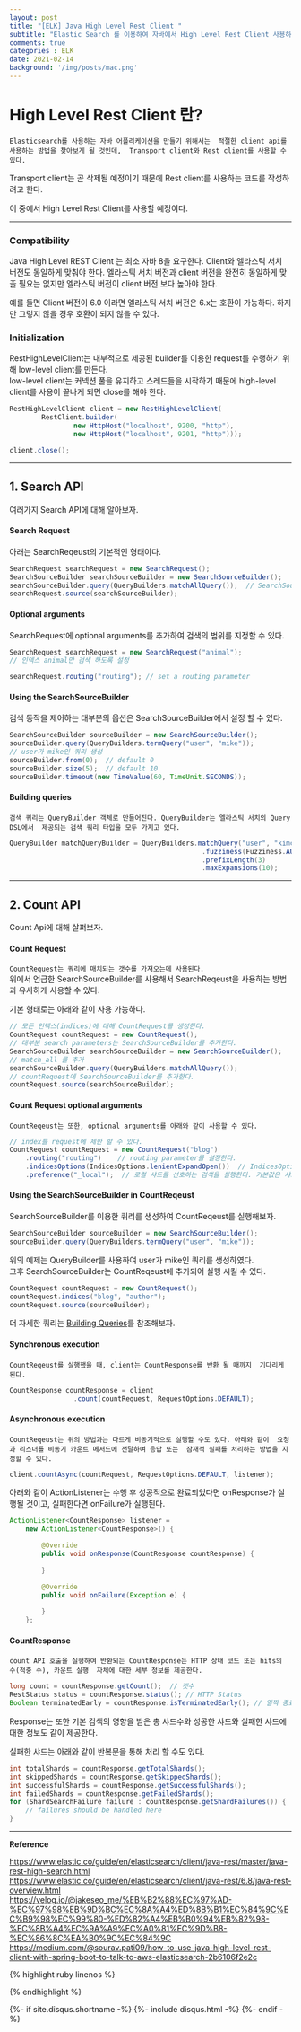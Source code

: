 ```yaml
---
layout: post
title: "[ELK] Java High Level Rest Client "
subtitle: "Elastic Search 를 이용하여 자바에서 High Level Rest Client 사용하기"    
comments: true
categories : ELK
date: 2021-02-14
background: '/img/posts/mac.png'
---
```


# High Level Rest Client 란?   

`Elasticsearch를 사용하는 자바 어플리케이션을 만들기 위해서는 
적절한 client api를 사용하는 방법을 찾아보게 될 것인데, 
    Transport client와 Rest client를 사용할 수 있다.`   

Transport client는 곧 삭제될 예정이기 때문에 Rest client를 사용하는 코드를 
작성하려고 한다. 

이 중에서 High Level Rest Client를 사용할 예정이다. 

- - - 

### Compatibility 

Java High Level REST Client 는 최소 자바 8을 요구한다. Client와 엘라스틱 서치 버전도 
동일하게 맞춰야 한다. 엘라스틱 서치 버전과 client 버전을 완전히 동일하게 맞출 필요는 없지만
엘라스틱 버전이 client 버전 보다 높아야 한다.

예를 들면 Client 버전이 6.0 이라면 엘라스틱 서치 버전은 6.x는 호환이 가능하다. 하지만 그렇지 
않을 경우 호환이 되지 않을 수 있다. 

### Initialization   

RestHighLevelClient는 내부적으로 제공된 builder를 이용한 request를 수행하기 위해 low-level client를 만든다.    
low-level client는 커넥션 풀을 유지하고 스레드들을 시작하기 때문에 high-level client를 
사용이 끝나게 되면 close를 해야 한다. 


```java
RestHighLevelClient client = new RestHighLevelClient(
        RestClient.builder(
                new HttpHost("localhost", 9200, "http"),
                new HttpHost("localhost", 9201, "http")));
```

```java
client.close();   
```

- - - 


## 1. Search API   

여러가지 Search API에 대해 알아보자.   

#### Search Request   

아래는 SearchReqeust의 기본적인 형태이다.  

```java
SearchRequest searchRequest = new SearchRequest(); 
SearchSourceBuilder searchSourceBuilder = new SearchSourceBuilder(); 
searchSourceBuilder.query(QueryBuilders.matchAllQuery());  // SearchSourceBuilder에 모든 쿼리 추가 
searchRequest.source(searchSourceBuilder); 
```

#### Optional arguments   

SearchRequest에 optional arguments를 추가하여 검색의 범위를 지정할 수 있다.   

```java
SearchRequest searchRequest = new SearchRequest("animal");
// 인덱스 animal만 검색 하도록 설정   
```

```java
searchRequest.routing("routing"); // set a routing parameter   
```


#### Using the SearchSourceBuilder   

검색 동작을 제어하는 대부분의 옵션은 SearchSourceBuilder에서 설정 할 수 있다.   

```java
SearchSourceBuilder sourceBuilder = new SearchSourceBuilder(); 
sourceBuilder.query(QueryBuilders.termQuery("user", "mike")); 
// user가 mike인 쿼리 생성   
sourceBuilder.from(0);  // default 0 
sourceBuilder.size(5);  // default 10 
sourceBuilder.timeout(new TimeValue(60, TimeUnit.SECONDS)); 
```

#### Building queries   

`검색 쿼리는 QueryBuilder 객체로 만들어진다. QueryBuilder는 엘라스틱 서치의 Query DSL에서 
제공되는 검색 쿼리 타입을 모두 가지고 있다.`   

```java
QueryBuilder matchQueryBuilder = QueryBuilders.matchQuery("user", "kimchy")
                                                .fuzziness(Fuzziness.AUTO)
                                                .prefixLength(3)
                                                .maxExpansions(10);
```

- - - 

## 2. Count API    

Count Api에 대해 살펴보자.   

#### Count Request   

`CountRequest는 쿼리에 매치되는 갯수를 가져오는데 사용된다.`    
위에서 언급한 SearchSourceBuilder를 사용해서 SearchReqeust을 사용하는 방법과 
유사하게 사용할 수 있다.   

기본 형태로는 아래와 같이 사용 가능하다.   

```java
// 모든 인덱스(indices)에 대해 CountRequest를 생성한다.
CountRequest countRequest = new CountRequest();
// 대부분 search parameters는 SearchSourceBuilder를 추가한다.   
SearchSourceBuilder searchSourceBuilder = new SearchSourceBuilder();
// match_all 를 추가 
searchSourceBuilder.query(QueryBuilders.matchAllQuery());
// countRequest에 SearchSourceBuilder를 추가한다.  
countRequest.source(searchSourceBuilder);
```

#### Count Request optional arguments   

`CountReqeust는 또한, optional arguments를 아래와 같이 사용할 수 있다.`      

```java
// index를 request에 제한 할 수 있다.   
CountRequest countRequest = new CountRequest("blog") 
    .routing("routing")    // routing parameter를 설정한다.   
    .indicesOptions(IndicesOptions.lenientExpandOpen())  // IndicesOptions 설정은 사용 할 수 없는 인덱스가 확인되는 방식과 와일드 카드식이 확장되는 방식을 제어한다.   
    .preference("_local");  // 로컬 샤드를 선호하는 검색을 실행한다. 기본값은 샤드 전체에서 무작위로 하는 것.   
```


#### Using the SearchSourceBuilder in CountReqeust   

SearchSourceBuilder를 이용한 쿼리를 생성하여 CountReqeust를 실행해보자.    

```java
SearchSourceBuilder sourceBuilder = new SearchSourceBuilder(); 
sourceBuilder.query(QueryBuilders.termQuery("user", "mike"));
```

위의 예제는 QueryBuilder를 사용하여 user가 mike인 쿼리를 생성하였다.   
그후 SearchSourceBuilder는 CountReqeust에 추가되어 실행 시킬 수 있다.   

```java
CountRequest countRequest = new CountRequest();
countRequest.indices("blog", "author");
countRequest.source(sourceBuilder);
```



더 자세한 쿼리는 [Building Queries](https://www.elastic.co/guide/en/elasticsearch/client/java-rest/master/java-rest-high-query-builders.html)를 
참조해보자.   


#### Synchronous execution   

`CountReqeust를 실행했을 때, client는 CountResponse를 반환 될 때까지 
기다리게 된다.`

```java
CountResponse countResponse = client
                .count(countRequest, RequestOptions.DEFAULT);
```

#### Asynchronous execution    

`CountReqeust는 위의 방법과는 다르게 비동기적으로 실행할 수도 있다. 아래와 같이 
요청과 리스너를 비동기 카운트 메서드에 전달하여 응답 또는 
잠재적 실패를 처리하는 방법을 지정할 수 있다.`    

```java
client.countAsync(countRequest, RequestOptions.DEFAULT, listener);
```

아래와 같이 ActionListener는 수행 후 성공적으로 완료되었다면 onResponse가 실행될 것이고, 
    실패한다면 onFailure가 실행된다.   

```java
ActionListener<CountResponse> listener =
    new ActionListener<CountResponse>() {

        @Override
        public void onResponse(CountResponse countResponse) {
            
        }

        @Override
        public void onFailure(Exception e) {
            
        }
    };
```


#### CountResponse    

`count API 호출을 실행하여 반환되는 CountResponse는 HTTP 상태 코드 또는 hits의 수(적중 수), 카운트 실행 
자체에 대한 세부 정보를 제공한다.`     

```java
long count = countResponse.getCount();  // 갯수 
RestStatus status = countResponse.status(); // HTTP Status 
Boolean terminatedEarly = countResponse.isTerminatedEarly(); // 일찍 종료되었는지 여부   
```

Response는 또한 기본 검색의 영향을 받은 총 샤드수와 성공한 샤드와 
실패한 샤드에 대한 정보도 같이 제공한다. 

실패한 샤드는 아래와 같이 반복문을 통해 처리 할 수도 있다.   

```java
int totalShards = countResponse.getTotalShards();
int skippedShards = countResponse.getSkippedShards();
int successfulShards = countResponse.getSuccessfulShards();
int failedShards = countResponse.getFailedShards();
for (ShardSearchFailure failure : countResponse.getShardFailures()) {
    // failures should be handled here
}
```



- - - 

**Reference**    

<https://www.elastic.co/guide/en/elasticsearch/client/java-rest/master/java-rest-high-search.html>   
<https://www.elastic.co/guide/en/elasticsearch/client/java-rest/6.8/java-rest-overview.html>   
<https://velog.io/@jakeseo_me/%EB%B2%88%EC%97%AD-%EC%97%98%EB%9D%BC%EC%8A%A4%ED%8B%B1%EC%84%9C%EC%B9%98%EC%99%80-%ED%82%A4%EB%B0%94%EB%82%98-%EC%8B%A4%EC%9A%A9%EC%A0%81%EC%9D%B8-%EC%86%8C%EA%B0%9C%EC%84%9C>   
<https://medium.com/@sourav.pati09/how-to-use-java-high-level-rest-client-with-spring-boot-to-talk-to-aws-elasticsearch-2b6106f2e2c>    


{% highlight ruby linenos %}

{% endhighlight %}


{%- if site.disqus.shortname -%}
    {%- include disqus.html -%}
{%- endif -%}

